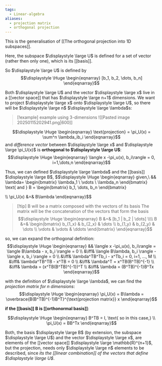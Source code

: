 ```yaml
---
tags:
  - Linear-algebra
aliases:
  - projection matrix
  - orthogonal projection
---
```

This is the generalisation of [[The orthogonal projection into 1D subspaces]].

Here, the subspace $\displaystyle \large U$ is defined for a set of vector (rather then only one), which is its [[basis]].

So $\displaystyle \large U$ is defined by
$$\displaystyle \Huge \begin{eqnarray} 
[b_1, b_2, \dots, b_n]
\end{eqnarray}$$

Both $\displaystyle \large U$ and the vector $\displaystyle \large x$ live in a [[vector space]] that has $\displaystyle \large n+1$ dimensions. We want to project $\displaystyle \large x$ onto $\displaystyle \large U$, so there will be $\displaystyle \large n$ $\displaystyle \large \lambda$s:

>[!example] example using 3-dimensions
>![[Pasted image 20250115202941.png|600]]

$$\displaystyle \Huge \begin{eqnarray} 
\text{projection} = \pi_U(x) = \sum^n \lambda_ib_i
\end{eqnarray}$$
and *difference vector* between $\displaystyle \large x$ and $\displaystyle \large \pi_U(x)$ is **orthogonal to $\displaystyle \large U$**:
$$\displaystyle \Huge \begin{eqnarray} 
\langle x -\pi_u(x), b_i\rangle = 0, i=1,\dots,n
\end{eqnarray}$$

Thus, we can defined $\displaystyle \large \lambda$ and the [[basis]] $\displaystyle \large B$,
$$\displaystyle \Huge \begin{eqnarray} 
given,\ && \lambda=
\begin{bmatrix}  \lambda_1 \\ \vdots \\ \lambda_n \end{bmatrix}
\text{ and }
B = \begin{bmatrix}  b_1, \dots, b_n \end{bmatrix}

\\\\
\pi_U(x) &=& B\lambda
\end{eqnarray}$$

>[!tip] B will be a matrix composed with the vectors of its basis
The matrix will be the concatenation of the vectors that form the basis
>$$\displaystyle \Huge \begin{eqnarray} 
>B &=& [b_1 | b_2 | \dots]
>\\\\
>B &=& 
>\begin{bmatrix}  
>b_{1_x} & b_{2_x} & \dots \\ 
>b_{1_y} & b_{2_y} & \dots \\ 
>\vdots & \vdots & \ddots
>\end{bmatrix}
>\end{eqnarray}$$

so, we can expand the orthogonal definition:
$$\displaystyle \Huge \begin{eqnarray} 
&& \langle x -\pi_u(x), b_i\rangle = \langle B\lambda - x, b_i \rangle = 0
\\ &\iff& 
\langle B\lambda, b_i \rangle  - \langle x, b_i \rangle = 0
\\ &\iff& 
\lambda^TB^Tb_i - x^Tb_i = 0, i=1, ..., M
\\ &\iff& 
\lambda^TB^TB - x^TB = 0
\\ &\iff& 
\lambda^T = x^TB(B^TB)^{-1}
\\ &\iff& 
\lambda = (x^TB(B^TB)^{-1})^T
\\ &\iff& 
\lambda = (B^TB)^{-1}B^Tx
\end{eqnarray}$$

with the definition of $\displaystyle \large \lambda$, we can find the *projection matrix for n dimensions*:
$$\displaystyle \Huge \begin{eqnarray} 
\pi_U(x) = B\lambda = 
\overbrace{B(B^TB)^{-1}B^T}^{\text{projection matrix}} x
\end{eqnarray}$$

**if the [[basis]] B is [[orthonormal basis]]**:

$$\displaystyle \Huge \begin{eqnarray} 
B^TB = I, \text{ so in this case,}
\\
\pi_U(x) = BB^Tx
\end{eqnarray}$$

Both, the basis $\displaystyle \large B$ (by extension, the subspace $\displaystyle \large U$) and the vector $\displaystyle \large x$, are elements of the [[vector space]] $\displaystyle \large \mathbb{R}^{n+1}$, but the projection, needs only $\displaystyle \large n$ elements to be described, since *its the [[linear combination]] of the vectors that define $\displaystyle \large U$*.

